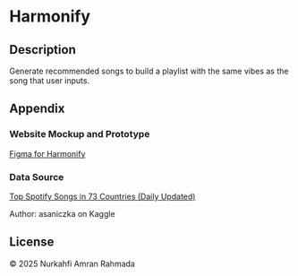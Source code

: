 # Harmonify

## Description
Generate recommended songs to build a playlist with the same vibes as the song that user inputs.

## Appendix

### Website Mockup and Prototype
[Figma for Harmonify](https://www.figma.com/design/Lg5pslgj2FfJTZSf7guCek/Harmonify?node-id=0-1&t=maDbShzi2JX1Ev5I-1)

### Data Source
[Top Spotify Songs in 73 Countries (Daily Updated)](https://www.kaggle.com/datasets/asaniczka/top-spotify-songs-in-73-countries-daily-updated)

Author: asaniczka on Kaggle

## License

© 2025 Nurkahfi Amran Rahmada